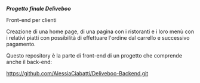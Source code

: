***Progetto finale Deliveboo***

Front-end per clienti

Creazione di una home page, di una pagina con i ristoranti e i loro menù con i relativi piatti con possibilità di effettuare l'ordine dal carrello e successivo pagamento.

Questo repository è la parte di front-end di un progetto che comprende anche il back-end:

https://github.com/AlessiaCiabatti/Deliveboo-Backend.git